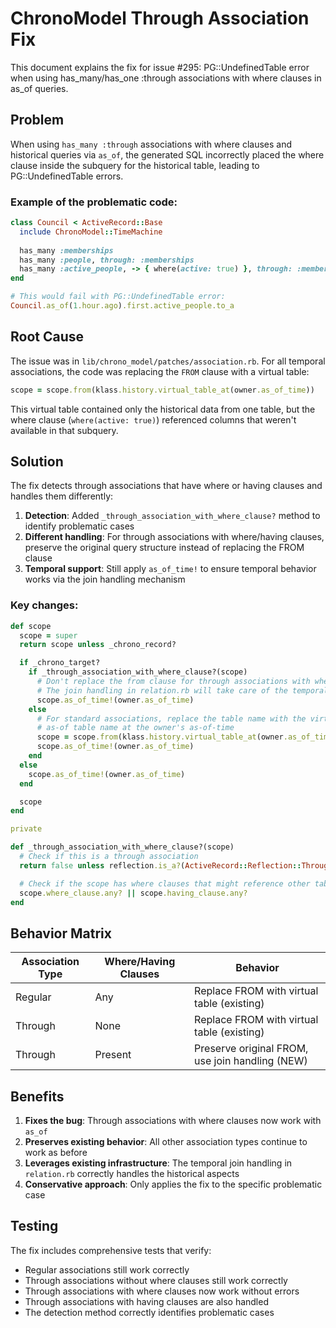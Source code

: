 # ChronoModel Through Association Fix

This document explains the fix for issue #295: PG::UndefinedTable error when using has_many/has_one :through associations with where clauses in as_of queries.

## Problem

When using `has_many :through` associations with where clauses and historical queries via `as_of`, the generated SQL incorrectly placed the where clause inside the subquery for the historical table, leading to PG::UndefinedTable errors.

### Example of the problematic code:

```ruby
class Council < ActiveRecord::Base
  include ChronoModel::TimeMachine
  
  has_many :memberships
  has_many :people, through: :memberships
  has_many :active_people, -> { where(active: true) }, through: :memberships, source: :person
end

# This would fail with PG::UndefinedTable error:
Council.as_of(1.hour.ago).first.active_people.to_a
```

## Root Cause

The issue was in `lib/chrono_model/patches/association.rb`. For all temporal associations, the code was replacing the `FROM` clause with a virtual table:

```ruby
scope = scope.from(klass.history.virtual_table_at(owner.as_of_time))
```

This virtual table contained only the historical data from one table, but the where clause (`where(active: true)`) referenced columns that weren't available in that subquery.

## Solution

The fix detects through associations that have where or having clauses and handles them differently:

1. **Detection**: Added `_through_association_with_where_clause?` method to identify problematic cases
2. **Different handling**: For through associations with where/having clauses, preserve the original query structure instead of replacing the FROM clause
3. **Temporal support**: Still apply `as_of_time!` to ensure temporal behavior works via the join handling mechanism

### Key changes:

```ruby
def scope
  scope = super
  return scope unless _chrono_record?

  if _chrono_target?
    if _through_association_with_where_clause?(scope)
      # Don't replace the from clause for through associations with where clauses
      # The join handling in relation.rb will take care of the temporal aspects
      scope.as_of_time!(owner.as_of_time)
    else
      # For standard associations, replace the table name with the virtual
      # as-of table name at the owner's as-of-time
      scope = scope.from(klass.history.virtual_table_at(owner.as_of_time))
      scope.as_of_time!(owner.as_of_time)
    end
  else
    scope.as_of_time!(owner.as_of_time)
  end

  scope
end

private

def _through_association_with_where_clause?(scope)
  # Check if this is a through association
  return false unless reflection.is_a?(ActiveRecord::Reflection::ThroughReflection)

  # Check if the scope has where clauses that might reference other tables
  scope.where_clause.any? || scope.having_clause.any?
end
```

## Behavior Matrix

| Association Type | Where/Having Clauses | Behavior |
|------------------|---------------------|----------|
| Regular | Any | Replace FROM with virtual table (existing) |
| Through | None | Replace FROM with virtual table (existing) |
| Through | Present | Preserve original FROM, use join handling (NEW) |

## Benefits

1. **Fixes the bug**: Through associations with where clauses now work with `as_of`
2. **Preserves existing behavior**: All other association types continue to work as before
3. **Leverages existing infrastructure**: The temporal join handling in `relation.rb` correctly handles the historical aspects
4. **Conservative approach**: Only applies the fix to the specific problematic case

## Testing

The fix includes comprehensive tests that verify:
- Regular associations still work correctly
- Through associations without where clauses still work correctly  
- Through associations with where clauses now work without errors
- Through associations with having clauses are also handled
- The detection method correctly identifies problematic cases